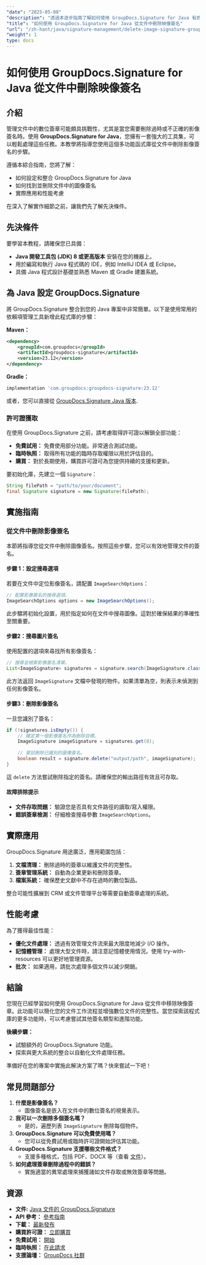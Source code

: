```yaml
---
"date": "2025-05-08"
"description": "透過本逐步指南了解如何使用 GroupDocs.Signature for Java 有效地從文件中刪除影像簽章。"
"title": "如何使用 GroupDocs.Signature for Java 從文件中刪除映像簽名"
"url": "/zh-hant/java/signature-management/delete-image-signature-groupdocs-java/"
"weight": 1
type: docs
---
```

# 如何使用 GroupDocs.Signature for Java 從文件中刪除映像簽名

## 介紹

管理文件中的數位簽章可能頗具挑戰性，尤其是當您需要刪除過時或不正確的影像簽名時。使用 **GroupDocs.Signature for Java**，您擁有一套強大的工具集，可以輕鬆處理這些任務。本教學將指導您使用這個多功能函式庫從文件中刪除影像簽名的步驟。

遵循本綜合指南，您將了解：
- 如何設定和整合 GroupDocs.Signature for Java
- 如何找到並刪除文件中的圖像簽名
- 實際應用和性能考慮

在深入了解實作細節之前，讓我們先了解先決條件。

## 先決條件

要學習本教程，請確保您已具備：
- **Java 開發工具包 (JDK) 8 或更高版本** 安裝在您的機器上。
- 用於編寫和執行 Java 程式碼的 IDE，例如 IntelliJ IDEA 或 Eclipse。
- 具備 Java 程式設計基礎並熟悉 Maven 或 Gradle 建置系統。

## 為 Java 設定 GroupDocs.Signature

將 GroupDocs.Signature 整合到您的 Java 專案中非常簡單。以下是使用常用的依賴項管理工具新增此程式庫的步驟：

**Maven：**
```xml
<dependency>
    <groupId>com.groupdocs</groupId>
    <artifactId>groupdocs-signature</artifactId>
    <version>23.12</version>
</dependency>
```

**Gradle：**
```gradle
implementation 'com.groupdocs:groupdocs-signature:23.12'
```

或者，您可以直接從 [GroupDocs.Signature Java 版本](https://releases。groupdocs.com/signature/java/).

### 許可證獲取

在使用 GroupDocs.Signature 之前，請考慮取得許可證以解鎖全部功能：
- **免費試用：** 免費使用部分功能。非常適合測試功能。
- **臨時執照：** 取得所有功能的臨時存取權限以用於評估目的。
- **購買：** 對於長期使用，購買許可證可為您提供持續的支援和更新。

要初始化庫，先建立一個 `Signature`：
```java
String filePath = "path/to/your/document";
final Signature signature = new Signature(filePath);
```

## 實施指南

### 從文件中刪除影像簽名

本節將指導您從文件中刪除圖像簽名。按照這些步驟，您可以有效地管理文件的簽名。

#### 步驟 1：設定搜尋選項

若要在文件中定位影像簽名，請配置 `ImageSearchOptions`：
```java
// 配置影像簽名的搜尋選項。
ImageSearchOptions options = new ImageSearchOptions();
```
此步驟將初始化設置，用於指定如何在文件中搜尋圖像。這對於確保結果的準確性至關重要。

#### 步驟2：搜尋圖片簽名

使用配置的選項來尋找所有影像簽名：
```java
// 搜尋並檢索影像簽名清單。
List<ImageSignature> signatures = signature.search(ImageSignature.class, options);
```
此方法返回 `ImageSignature` 文檔中發現的物件。如果清單為空，則表示未偵測到任何影像簽名。

#### 步驟3：刪除影像簽名

一旦您識別了簽名：
```java
if (!signatures.isEmpty()) {
    // 確定第一個影像簽名作為刪除目標。
    ImageSignature imageSignature = signatures.get(0);
    
    // 嘗試刪除已識別的圖像簽名。
    boolean result = signature.delete("output/path", imageSignature);
}
```
這 `delete` 方法嘗試刪除指定的簽名。請確保您的輸出路徑有效且可存取。

#### 故障排除提示
- **文件存取問題：** 驗證您是否具有文件路徑的讀取/寫入權限。
- **錯誤簽章檢測：** 仔細檢查搜尋參數 `ImageSearchOptions`。

## 實際應用

GroupDocs.Signature 用途廣泛，應用範圍包括：
1. **文檔清理：** 刪除過時的簽章以維護文件的完整性。
2. **簽章管理系統：** 自動為企業更新和刪除簽章。
3. **檔案系統：** 確保歷史文獻中不存在過時的數位製品。

整合可能性擴展到 CRM 或文件管理平台等需要自動簽章處理的系統。

## 性能考慮

為了獲得最佳性能：
- **優化文件處理：** 透過有效管理文件流來最大限度地減少 I/O 操作。
- **記憶體管理：** 處理大型文件時，請注意記憶體使用情況。使用 try-with-resources 可以更好地管理資源。
- **批次：** 如果適用，請批次處理多個文件以減少開銷。

## 結論

您現在已經學習如何使用 GroupDocs.Signature for Java 從文件中移除映像簽章。此功能可以簡化您的文件工作流程並增強數位文件的完整性。當您探索該程式庫的更多功能時，可以考慮嘗試其他簽名類型和進階功能。

**後續步驟：**
- 試驗額外的 GroupDocs.Signature 功能。
- 探索與更大系統的整合以自動化文件處理任務。

準備好在您的專案中實施此解決方案了嗎？快來嘗試一下吧！

## 常見問題部分

1. **什麼是影像簽名？**
   - 圖像簽名是嵌入在文件中的數位簽名的視覺表示。
2. **我可以一次刪除多個簽名嗎？**
   - 是的，遍歷列表 `ImageSignature` 刪除每個物件。
3. **GroupDocs.Signature 可以免費使用嗎？**
   - 您可以從免費試用或臨時許可證開始評估其功能。
4. **GroupDocs.Signature 支援哪些文件格式？**
   - 支援多種格式，包括 PDF、DOCX 等（查看 [文件](https://docs.groupdocs.com/signature/java/)）。
5. **如何處理簽章刪除過程中的錯誤？**
   - 實施適當的異常處理來捕獲諸如文件存取或無效簽章等問題。

## 資源
- **文件:** [Java 文件的 GroupDocs.Signature](https://docs.groupdocs.com/signature/java/)
- **API 參考：** [參考指南](https://reference.groupdocs.com/signature/java/)
- **下載：** [最新發布](https://releases.groupdocs.com/signature/java/)
- **購買許可證：** [立即購買](https://purchase.groupdocs.com/buy)
- **免費試用：** [開始](https://releases.groupdocs.com/signature/java/)
- **臨時執照：** [在此請求](https://purchase.groupdocs.com/temporary-license/)
- **支援論壇：** [GroupDocs 社群](https://forum.groupdocs.com/c/signature/)